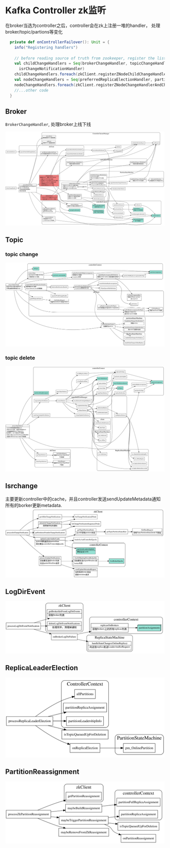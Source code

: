 # Kafka Controller zk监听

在broker当选为controller之后，controller会在zk上注册一堆的handler， 处理broker/topic/partions等变化

```scala
  private def onControllerFailover(): Unit = {
    info("Registering handlers")

    // before reading source of truth from zookeeper, register the listeners to get broker/topic callbacks
    val childChangeHandlers = Seq(brokerChangeHandler, topicChangeHandler, topicDeletionHandler, logDirEventNotificationHandler,
      isrChangeNotificationHandler)
    childChangeHandlers.foreach(zkClient.registerZNodeChildChangeHandler)
    val nodeChangeHandlers = Seq(preferredReplicaElectionHandler, partitionReassignmentHandler)
    nodeChangeHandlers.foreach(zkClient.registerZNodeChangeHandlerAndCheckExistence)
    //...other code
  }
```

## Broker

`BrokerChangeHandler`, 处理broker上线下线

![controller-failover-zk-broker](./controler-failover-zk-broker.svg)

## Topic

### topic change
![topic-change](./topic-change.svg)

### topic delete

![topic-delete](./topic-delete.svg)


## Isrchange

主要更新controller中的cache，并且controller发送sendUpdateMetadata通知所有的borker更新metadata.
![isr-change](./isr-change.svg)

## LogDirEvent

![logdir-event](./logdir-event.svg)


## ReplicaLeaderElection

![replica-leader-election](./controller-process-replica-leader-election.svg)

## PartitionReassignment

![partion-reassignment](./controller-partition-reasignment.svg)
